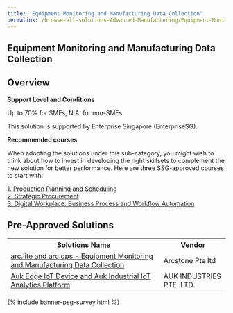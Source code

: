 ```yaml
---
title: 'Equipment Monitoring and Manufacturing Data Collection'
permalink: /browse-all-solutions-Advanced-Manufacturing/Equipment-Monitoring-and-Manufacturing-Data-Collection
---
```


## Equipment Monitoring and Manufacturing Data Collection
## Overview

**Support Level and Conditions**

Up to 70% for SMEs, N.A. for non-SMEs

This solution is supported by Enterprise Singapore (EnterpriseSG).

**Recommended courses**

When adopting the solutions under this sub-category, you might wish to think about how to invest in developing the right skillsets to complement the new solution for better performance. Here are three SSG-approved courses to start with:

<a href='https://sfec.enterprisejobskills.gov.sg/Course_Internet/CourseDetail.aspx?CoursesReferenceNumber=TGS-2020504868'  target='_blank' rel='noopener'>1. Production Planning and Scheduling</a><br>
<a href='https://sfec.enterprisejobskills.gov.sg/Course_Internet/CourseDetail.aspx?CoursesReferenceNumber=TGS-2019503647'  target='_blank' rel='noopener'>2. Strategic Procurement</a><br>
<a href='https://sfec.enterprisejobskills.gov.sg/Course_Internet/CourseDetail.aspx?CoursesReferenceNumber=TGS-2022014140'  target='_blank' rel='noopener'>3. Digital Workplace: Business Process and Workflow Automation</a><br>

## Pre-Approved Solutions

<table>
<tr>
<th style='width: auto;'><b>Solutions Name</b></th>
<th style='width: 30%;'><b>Vendor</b></th>
</tr>
<tr>
<td><a href='/productivity-solutions-grant/solutionrepo/solution1911' target='_blank'>arc.lite and arc.ops - Equipment Monitoring and Manufacturing Data Collection</a><br></td>
<td>Arcstone Pte ltd</td>
</tr>
<tr>
<td><a href='/productivity-solutions-grant/solutionrepo/solution1927' target='_blank'>Auk Edge IoT Device and Auk Industrial IoT Analytics Platform</a><br></td>
<td>AUK INDUSTRIES PTE. LTD.</td>
</tr>
</table>

{% include banner-psg-survey.html %}
